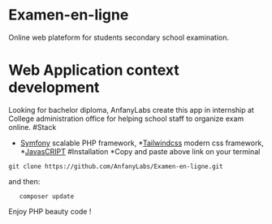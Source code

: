 # Examen-en-ligne
Online web plateform for students secondary school examination.
# Web Application context development
Looking for bachelor diploma, AnfanyLabs create this app in internship at College administration office for helping school staff to organize exam online.
#Stack
   * [Symfony](https://symfony.com) scalable PHP framework,
   *[Tailwindcss](https://tailwindcss.com) modern css framework,
   *[JavasCRIPT](https://javascript.com)
#Installation
	*Copy and paste above link on your terminal
```
git clone https://github.com/AnfanyLabs/Examen-en-ligne.git
```
and then:
```
   composer update
```
Enjoy PHP beauty code !
  


